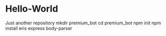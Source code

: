 # Hello-World
Just another repository
mkdir premium_bot
cd premium_bot
npm init
npm install eris express body-parser
